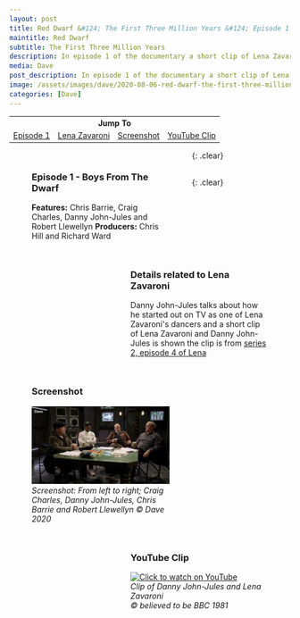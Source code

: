 ```yaml
---
layout: post
title: Red Dwarf &#124; The First Three Million Years &#124; Episode 1 &#124; In this episode a short clip of Lena Zavaroni is shown
maintitle: Red Dwarf
subtitle: The First Three Million Years
description: In episode 1 of the documentary a short clip of Lena Zavaroni is shown.
media: Dave
post_description: In episode 1 of the documentary a short clip of Lena Zavaroni is shown.
image: /assets/images/dave/2020-08-06-red-dwarf-the-first-three-million-years.jpg
categories: [Dave]
---
```


<table style="text-align:center;">
<tr><th colspan="4">Jump To</th></tr>
<tr>
<td><a href="#episode-1---boys-from-the-dwarf">Episode 1</a></td>
<td><a href="#details-related-to-lena-zavaroni">Lena Zavaroni</a></td>
<td><a href="#screenshot">Screenshot</a></td>
<td><a href="#youtube-clip">YouTube Clip</a></td>
</tr>
</table>

<figure class="fig1">
<figcaption>
<h3 id="episode-1---boys-from-the-dwarf">Episode 1 - Boys From The Dwarf</h3>
<strong>Features:</strong> Chris Barrie, Craig Charles, Danny John-Jules and Robert Llewellyn
<strong>Producers:</strong> Chris Hill and Richard Ward
</figcaption>
</figure>

<figure class="fig2">
<figcaption>
<h3 id="details-related-to-lena-zavaroni">Details related to Lena Zavaroni</h3>
Danny John-Jules talks about how he started out on TV as one of Lena Zavaroni's dancers and a short clip of Lena Zavaroni and Danny John-Jules is shown the clip is from <a href="/bbc%20one/lena%20-%20series%202/1981/04/29/lena.html">series 2, episode 4 of Lena</a>
</figcaption>
</figure>

{: .clear}

<figure class="fig1">
<figcaption>
<h3 id="screenshot">Screenshot</h3>
</figcaption>
<a href="/assets/images/dave/2020-08-06-red-dwarf-the-first-three-million-years.jpg"><img src="/assets/images/dave/2020-08-06-red-dwarf-the-first-three-million-years.jpg" class="full-width zoom-in"></a>
<figcaption>
<cite>Screenshot: From left to right; Craig Charles, Danny John-Jules, Chris Barrie and Robert Llewellyn &copy; Dave 2020</cite>
</figcaption>
</figure>

<figure class="fig2">
<figcaption>
<h3 id="youtube-clip">YouTube Clip</h3>
</figcaption>
<a href="https://youtu.be/DljMPkYCuEw"><img src="https://img.youtube.com/vi/DljMPkYCuEw/mqdefault.jpg" class="full-width" title="Click to watch on YouTube"/></a>
<figcaption>
<cite>Clip of Danny John-Jules and Lena Zavaroni<br />&copy; believed to be BBC 1981</cite>
</figcaption>
</figure>

<br />{: .clear}

<style>
.fig1 {float:left; width:49%;}

.fig2 {float:right; width:49%;}

figcaption {float:left; width:100%;}

@media only screen and (max-width: 700px) {
.fig1, .fig2 {float:left; width:100%;}
figcaption {float:left; width:100%; margin-bottom: 10px;}
}
</style>


